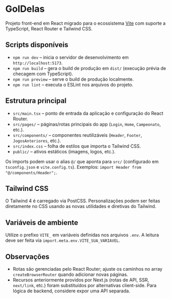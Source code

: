 # GolDelas

Projeto front-end em React migrado para o ecossistema [Vite](https://vitejs.dev/) com suporte a TypeScript, React Router e Tailwind CSS.

## Scripts disponíveis

- `npm run dev` – inicia o servidor de desenvolvimento em `http://localhost:5173`.
- `npm run build` – gera o build de produção em `dist/` (execução prévia de checagem com TypeScript).
- `npm run preview` – serve o build de produção localmente.
- `npm run lint` – executa o ESLint nos arquivos do projeto.

## Estrutura principal

- `src/main.tsx` – ponto de entrada da aplicação e configuração do React Router.
- `src/pages/` – páginas/rotas principais do app (`Login`, `Home`, `Campeonato`, etc.).
- `src/components/` – componentes reutilizáveis (`Header`, `Footer`, `JogosAnteriores`, etc.).
- `src/index.css` – folha de estilos que importa o Tailwind CSS.
- `public/` – ativos estáticos (imagens, logos, etc.).

Os imports podem usar o alias `@/` que aponta para `src/` (configurado em `tsconfig.json` e `vite.config.ts`). Exemplos: `import Header from "@/components/Header";`.

## Tailwind CSS

O Tailwind 4 é carregado via PostCSS. Personalizações podem ser feitas diretamente no CSS usando as novas utilidades e diretivas do Tailwind.

## Variáveis de ambiente

Utilize o prefixo `VITE_` em variáveis definidas nos arquivos `.env`. A leitura deve ser feita via `import.meta.env.VITE_SUA_VARIAVEL`.

## Observações

- Rotas são gerenciadas pelo React Router; ajuste os caminhos no array `createBrowserRouter` quando adicionar novas páginas.
- Recursos anteriormente providos por Next.js (rotas de API, SSR, `next/link`, etc.) foram substituídos por alternativas client-side. Para lógica de backend, considere expor uma API separada.
